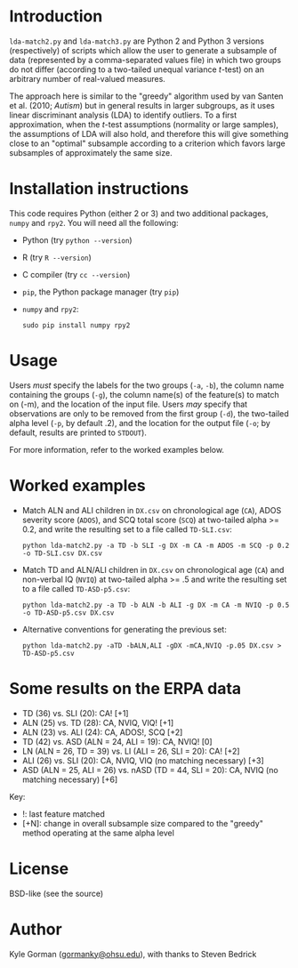Introduction
============

`lda-match2.py` and `lda-match3.py` are Python 2 and Python 3 versions 
(respectively) of scripts which allow the user to generate a subsample of 
data (represented by a comma-separated values file) in which two groups do
not differ (according to a two-tailed unequal variance _t_-test) on an 
arbitrary number of real-valued measures.

The approach here is similar to the "greedy" algorithm used by van Santen
et al. (2010; _Autism_) but in general results in larger subgroups, as it
uses linear discriminant analysis (LDA) to identify outliers. To a first
approximation, when the _t_-test assumptions (normality or large samples),
the assumptions of LDA will also hold, and therefore this will give
something close to an "optimal" subsample according to a criterion which 
favors large subsamples of approximately the same size.

Installation instructions
=========================

This code requires Python (either 2 or 3) and two additional packages, 
`numpy` and `rpy2`. You will need all the following:

* Python (try `python --version`) 
* R (try `R --version`)
* C compiler (try `cc --version`)
* `pip`, the Python package manager (try `pip`)
* `numpy` and `rpy2`:

    `sudo pip install numpy rpy2`

Usage
=====

Users _must_ specify the labels for the two groups (`-a`, `-b`), the 
column name containing the groups (`-g`), the column name(s) of the 
feature(s) to match on (-m), and the location of the input file. Users 
_may_ specify that observations are only to be removed from the first 
group (`-d`), the two-tailed alpha level (`-p`, by default .2), and the location for the output file (`-o`; by default, results are printed to 
`STDOUT`).

For more information, refer to the worked examples below.

Worked examples
===============

* Match ALN and ALI children in `DX.csv` on chronological age (`CA`), ADOS severity score (`ADOS`), and SCQ total score (`SCQ`) at two-tailed alpha >= 0.2, and write the resulting set to a file called `TD-SLI.csv`:

    `python lda-match2.py -a TD -b SLI -g DX -m CA -m ADOS -m SCQ -p 0.2 -o TD-SLI.csv DX.csv`

* Match TD and ALN/ALI children in `DX.csv` on chronological age (`CA`) and non-verbal IQ (`NVIQ`) at two-tailed alpha >= .5 and write the resulting set to a file called `TD-ASD-p5.csv`:

    `python lda-match2.py -a TD -b ALN -b ALI -g DX -m CA -m NVIQ -p 0.5 -o TD-ASD-p5.csv DX.csv`

* Alternative conventions for generating the previous set:
    
    `python lda-match2.py -aTD -bALN,ALI -gDX -mCA,NVIQ -p.05 DX.csv > TD-ASD-p5.csv`

Some results on the ERPA data
=============================

* TD (36) vs. SLI (20): CA! [+1]
* ALN (25) vs. TD (28): CA, NVIQ, VIQ! [+1]
* ALN (23) vs. ALI (24): CA, ADOS!, SCQ [+2]
* TD (42) vs. ASD (ALN = 24, ALI = 19): CA, NVIQ! [0]
* LN (ALN = 26, TD = 39) vs. LI (ALI = 26, SLI = 20): CA! [+2]
* ALI (26) vs. SLI (20): CA, NVIQ, VIQ (no matching necessary) [+3]
* ASD (ALN = 25, ALI = 26) vs. nASD (TD = 44, SLI = 20): CA, NVIQ (no matching necessary) [+6]

Key:

* !: last feature matched
* \[+N\]: change in overall subsample size compared to the "greedy" method
operating at the same alpha level

License
=======

BSD-like (see the source)

Author
======

Kyle Gorman (<gormanky@ohsu.edu>), with thanks to Steven Bedrick
